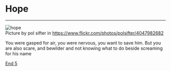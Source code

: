 # Hope
---
![hope](hope.jpg)  
Picture by pol sifter in https://www.flickr.com/photos/polsifter/4047982682

You were gasped for air, you were nervous, you want to save him. But you are also scare, and bewilder and not knowing what to do beside screaming for his name

[End 5](../endings/end-5.md)